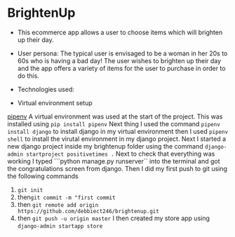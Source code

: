 # BrightenUp

* This ecommerce app allows a user to choose items which will brighten up their day.  

* User persona:  The typical user is envisaged to be a woman in her 20s to 60s who is having a bad day!  The user wishes to brighten up their day and the app offers a variety of items for the user to purchase in order to do this.

* Technologies used:
* Virtual environment setup

[pipenv](https:\\pipenv.readthedocs.io)
A virtual environment was used at the start of the project.  This was installed using ```pip install pipenv```
Next thing I used the command ```pipenv install django```  to install django in my virtual environment
then I used ```pipenv shell``` to install the virutal environment in my django project.
Next I started a new django project inside my brightenup folder using the command ```django-admin startproject positivetimes .```
Next to check that everything was working I typed ```python manage.py runserver`` into the terminal and got the congratulations screen from django.
Then I did my first push to git using the following commands

1. ```git init```
2. then```git commit -m "first commit```
3. then ```git remote add origin https://github.com/debbiect246/brightenup.git```
4. then ```git push -u origin master```
I then created my store app using ```django-admin startapp store```
